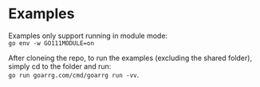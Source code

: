 # Examples

Examples only support running in module mode:<br/>
`go env -w GO111MODULE=on`

After cloneing the repo, to run the examples (excluding the shared folder), simply cd to the folder and run: <br/>
`go run goarrg.com/cmd/goarrg run -vv`.<br/>
